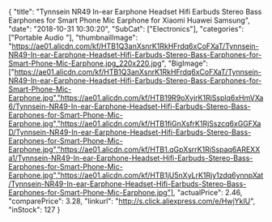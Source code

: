 {
	"title": "Tynnsein NR49 In-ear Earphone Headset Hifi Earbuds Stereo Bass Earphones for Smart Phone Mic Earphone for Xiaomi Huawei Samsung",
	"date": "2018-10-31 10:30:20",
	"SubCat": ["Electronics"],
	"categories": ["Portable Audio "],
	"thumbnailImage": "https://ae01.alicdn.com/kf/HTB1Q3anXsnrK1RkHFrdq6xCoFXaT/Tynnsein-NR49-In-ear-Earphone-Headset-Hifi-Earbuds-Stereo-Bass-Earphones-for-Smart-Phone-Mic-Earphone.jpg_220x220.jpg",
	"BigImage": ["https://ae01.alicdn.com/kf/HTB1Q3anXsnrK1RkHFrdq6xCoFXaT/Tynnsein-NR49-In-ear-Earphone-Headset-Hifi-Earbuds-Stereo-Bass-Earphones-for-Smart-Phone-Mic-Earphone.jpg","https://ae01.alicdn.com/kf/HTB19R9oXyjrK1RjSsplq6xHmVXa6/Tynnsein-NR49-In-ear-Earphone-Headset-Hifi-Earbuds-Stereo-Bass-Earphones-for-Smart-Phone-Mic-Earphone.jpg","https://ae01.alicdn.com/kf/HTB1fiGnXsfrK1RjSszcq6xGGFXaD/Tynnsein-NR49-In-ear-Earphone-Headset-Hifi-Earbuds-Stereo-Bass-Earphones-for-Smart-Phone-Mic-Earphone.jpg","https://ae01.alicdn.com/kf/HTB1.qGpXsrrK1RjSspaq6AREXXa1/Tynnsein-NR49-In-ear-Earphone-Headset-Hifi-Earbuds-Stereo-Bass-Earphones-for-Smart-Phone-Mic-Earphone.jpg","https://ae01.alicdn.com/kf/HTB1jU5nXyLrK1Rjy1zdq6ynnpXat/Tynnsein-NR49-In-ear-Earphone-Headset-Hifi-Earbuds-Stereo-Bass-Earphones-for-Smart-Phone-Mic-Earphone.jpg"],
	"actualPrice": 2.46,
	"comparePrice": 3.28,
	"linkurl": "http://s.click.aliexpress.com/e/HwjYkIU",
	"inStock": 127
}
